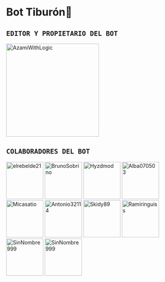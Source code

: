 # Bot Tiburón🦈

## `EDITOR Y PROPIETARIO DEL BOT` 

<a href="https://github.com/AzamiWithLogic"><img src="https://github.com/AzamiWithLogic.png" width="250" height="250" alt="AzamiWithLogic"/></a>

## `COLABORADORES DEL BOT` 
<a href="https://github.com/elrebelde21"><img src="https://github.com/elrebelde21.png" width="100" height="100" alt="elrebelde21"/></a>
<a href="https://github.com/BrunoSobrino"><img src="https://github.com/BrunoSobrino.png" width="100" height="100" alt="BrunoSobrino"/></a>
<a href="https://github.com/Hyzdmod"><img src="https://github.com/Hyzdmod.png" width="100" height="100" alt="Hyzdmod"/></a>
<a href="https://github.com/Alba070503"><img src="https://github.com/Alba070503.png" width="100" height="100" alt="Alba070503"/></a>
<a href="https://github.com/Micasatio"><img src="https://github.com/Micasatio.png" width="100" height="100" alt="Micasatio"/></a>
<a href="https://github.com/Antonio32114"><img src="https://github.com/Antonio32114.png" width="100" height="100" alt="Antonio32114"/></a>
<a href="https://github.com/Skidy89"><img src="https://github.com/Skidy89.png" width="100" height="100" alt="Skidy89"/></a>
<a href="https://github.com/Ramiringuiss"><img src="https://github.com/Ramiringuiss.png" width="100" height="100" alt="Ramiringuiss"/></a>
<a href="https://github.com/SinNombre999"><img src="https://github.com/SinNombre999.png" width="100" height="100" alt="SinNombre999"/></a>
<a href="https://github.com/OsExar"><img src="https://github.com/OsExar.png" width="100" height="100" alt="SinNombre999"/></a>
